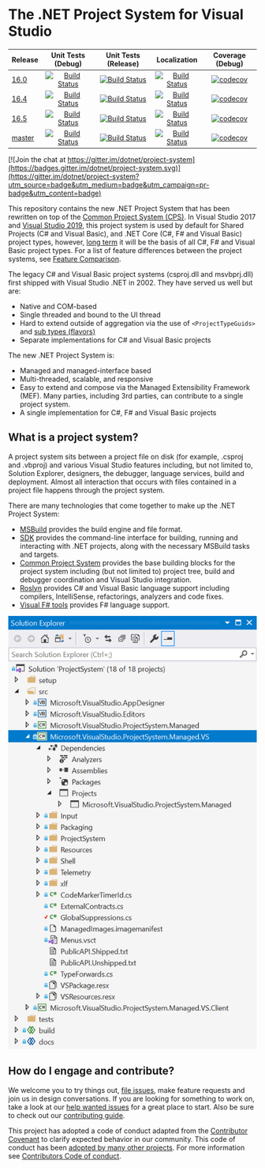 # The .NET Project System for Visual Studio

|Release|Unit Tests (Debug)|Unit Tests (Release)| Localization | Coverage (Debug)
|---|:--:|:--:|:--:|:--:|
|[16.0](https://github.com/dotnet/project-system/tree/dev16.0.x)|[![Build Status](https://dev.azure.com/dnceng/public/_apis/build/status/dotnet/project-system/unit-tests?branchName=dev16.0.x&jobName=Windows&configuration=Windows%20debug&label=dev16.0.x)](https://dev.azure.com/dnceng/public/_build/latest?definitionId=406&branchName=dev16.0.x)|[![Build Status](https://dev.azure.com/dnceng/public/_apis/build/status/dotnet/project-system/unit-tests?branchName=dev16.0.x&jobName=Windows&configuration=Windows%20Release&label=dev16.0.x)](https://dev.azure.com/dnceng/public/_build/latest?definitionId=406&branchName=dev16.0.x)|[![Build Status](https://dev.azure.com/dnceng/public/_apis/build/status/dotnet/project-system/unit-tests?branchName=dev16.0.x&jobName=Spanish&label=dev16.0.x)](https://dev.azure.com/dnceng/public/_build/latest?definitionId=406&branchName=dev16.0.x)|[![codecov](https://codecov.io/gh/dotnet/project-system/branch/dev16.0.x/graph/badge.svg)](https://codecov.io/gh/dotnet/project-system)
|[16.4](https://github.com/dotnet/project-system/tree/dev16.4.x)|[![Build Status](https://dev.azure.com/dnceng/public/_apis/build/status/dotnet/project-system/unit-tests?branchName=dev16.4.x&jobName=Windows_Debug&%20debug&label=dev16.4.x)](https://dev.azure.com/dnceng/public/_build/latest?definitionId=406&branchName=dev16.4.x)|[![Build Status](https://dev.azure.com/dnceng/public/_apis/build/status/dotnet/project-system/unit-tests?branchName=dev16.4.x&jobName=Windows_Release&%20Release&label=dev16.4.x)](https://dev.azure.com/dnceng/public/_build/latest?definitionId=406&branchName=dev16.4.x)|[![Build Status](https://dev.azure.com/dnceng/public/_apis/build/status/dotnet/project-system/unit-tests?branchName=dev16.4.x&jobName=Spanish&label=dev16.4.x)](https://dev.azure.com/dnceng/public/_build/latest?definitionId=406&branchName=dev16.4.x)|[![codecov](https://codecov.io/gh/dotnet/project-system/branch/dev16.4.x/graph/badge.svg)](https://codecov.io/gh/dotnet/project-system)
|[16.5](https://github.com/dotnet/project-system/tree/dev16.5.x)|[![Build Status](https://dev.azure.com/dnceng/public/_apis/build/status/dotnet/project-system/unit-tests?branchName=dev16.5.x&jobName=Windows_Debug&%20debug&label=dev16.5.x)](https://dev.azure.com/dnceng/public/_build/latest?definitionId=406&branchName=dev16.5.x)|[![Build Status](https://dev.azure.com/dnceng/public/_apis/build/status/dotnet/project-system/unit-tests?branchName=dev16.5.x&jobName=Windows_Release&%20Release&label=dev16.5.x)](https://dev.azure.com/dnceng/public/_build/latest?definitionId=406&branchName=dev16.5.x)|[![Build Status](https://dev.azure.com/dnceng/public/_apis/build/status/dotnet/project-system/unit-tests?branchName=dev16.5.x&jobName=Spanish&label=dev16.5.x)](https://dev.azure.com/dnceng/public/_build/latest?definitionId=406&branchName=dev16.5.x)|[![codecov](https://codecov.io/gh/dotnet/project-system/branch/dev16.5.x/graph/badge.svg)](https://codecov.io/gh/dotnet/project-system)
|[master](https://github.com/dotnet/project-system/tree/master)|[![Build Status](https://dev.azure.com/dnceng/public/_apis/build/status/dotnet/project-system/unit-tests?branchName=master&jobName=Windows_Debug&%20debug&label=master)](https://dev.azure.com/dnceng/public/_build/latest?definitionId=406&branchName=master)|[![Build Status](https://dev.azure.com/dnceng/public/_apis/build/status/dotnet/project-system/unit-tests?branchName=master&jobName=Windows_Release&%20Release&label=master)](https://dev.azure.com/dnceng/public/_build/latest?definitionId=406&branchName=master)|[![Build Status](https://dev.azure.com/dnceng/public/_apis/build/status/dotnet/project-system/unit-tests?branchName=master&jobName=Spanish&label=master)](https://dev.azure.com/dnceng/public/_build/latest?definitionId=406&branchName=master)|[![codecov](https://codecov.io/gh/dotnet/project-system/branch/master/graph/badge.svg)](https://codecov.io/gh/dotnet/project-system)

[![Join the chat at https://gitter.im/dotnet/project-system](https://badges.gitter.im/dotnet/project-system.svg)](https://gitter.im/dotnet/project-system?utm_source=badge&utm_medium=badge&utm_campaign=pr-badge&utm_content=badge)

This repository contains the new .NET Project System that has been rewritten on top of the [Common Project System (CPS)](https://github.com/microsoft/vsprojectsystem). In Visual Studio 2017 and [Visual Studio 2019](https://www.visualstudio.com/vs/), this project system is used by default for Shared Projects (C# and Visual Basic), and .NET Core (C#, F# and Visual Basic) project types, however, [long term](docs/repo/roadmap.md) it will be the basis of all C#, F# and Visual Basic project types. For a list of feature differences between the project systems, see [Feature Comparison](https://github.com/dotnet/project-system/blob/master/docs/feature-comparison.md).

The legacy C# and Visual Basic project systems (csproj.dll and msvbprj.dll) first shipped with Visual Studio .NET in 2002. They have served us well but are:

- Native and COM-based
- Single threaded and bound to the UI thread
- Hard to extend outside of aggregation via the use of `<ProjectTypeGuids>` and [sub types (flavors)](https://docs.microsoft.com/en-us/visualstudio/extensibility/internals/project-types)
- Separate implementations for C# and Visual Basic projects

The new .NET Project System is:

- Managed and managed-interface based
- Multi-threaded, scalable, and responsive
- Easy to extend and compose via the Managed Extensibility Framework (MEF). Many parties, including 3rd parties, can contribute to a single project system.
- A single implementation for C#, F# and Visual Basic projects

## What is a project system?
A project system sits between a project file on disk (for example, .csproj and .vbproj) and various Visual Studio features including, but not limited to, Solution Explorer, designers, the debugger, language services, build and deployment. Almost all interaction that occurs with files contained in a project file happens through the project system.

There are many technologies that come together to make up the .NET Project System:

- [MSBuild](https://github.com/microsoft/msbuild) provides the build engine and file format.
- [SDK](https://github.com/dotnet/sdk) provides the command-line interface for building, running and interacting with .NET projects, along with the necessary MSBuild tasks and targets.
- [Common Project System](https://github.com/microsoft/vsprojectsystem) provides the base building blocks for the project system including (but not limited to) project tree, build and debugger coordination and Visual Studio integration.
- [Roslyn](https://github.com/dotnet/roslyn) provides C# and Visual Basic language support including compilers, IntelliSense, refactorings, analyzers and code fixes.
- [Visual F# tools](https://github.com/Microsoft/visualfsharp) provides F# language support.

![image](docs/repo/images/solution-explorer.png)

## How do I engage and contribute?
We welcome you to try things out, [file issues](https://github.com/dotnet/project-system/issues), make feature requests and join us in design conversations. If you are looking for something to work on, take a look at our [help wanted issues](https://github.com/dotnet/project-system/issues?q=is%3Aopen+is%3Aissue+label%3A%22Help+Wanted%22) for a great place to start. Also be sure to check out our [contributing guide](CONTRIBUTING.md).

This project has adopted a code of conduct adapted from the [Contributor Covenant](http://contributor-covenant.org/) to clarify expected behavior in our community. This code of conduct has been [adopted by many other projects](http://contributor-covenant.org/adopters/). For more information see [Contributors Code of conduct](https://github.com/dotnet/home/blob/master/guidance/be-nice.md). 
